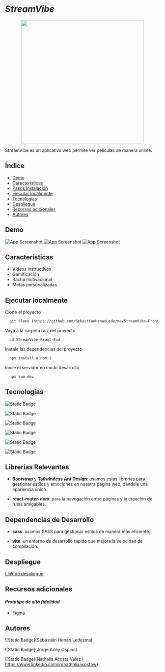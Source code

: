 # ***_StreamVibe_***
<p align="center">
<img align="center" width="400px" src="[https://res.cloudinary.com/dkd5jyxby/image/upload/v1703039947/logo-daily-care_iingyz.jpg](https://res.cloudinary.com/dhhyc88td/image/upload/v1716765884/Sin_t%C3%ADtulo_Post_en_Instagram_bbkjqf.png)">
</p>

StreamVibe es un aplicativo web permite ver películas de manera online.

## Índice
- [Demo](#demo)
- [Características](#características)
- [Pasos Instalación](#pasos-instalación)
- [Ejecutar localmente](#ejecutar-localmente)
- [Tecnologías](#tecnologías)
- [Despliegue](#despliegue)
- [Recursos adicionales](#recursos-adicionales)
- [Autores](#autores)

## Demo
![App Screenshot]()
![App Screenshot]()
![App Screenshot]()

## Características
- Vídeos instructivos
- Gamificación
- Racha motivacional
- Metas personalizadas



## Ejecutar localmente

Clone el proyecto

```bash
  git clone (https://github.com/SebastianHenaoLedezma/StreamVibe-Front-End.git)
```

Vaya a la carpeta raíz del proyecto

```bash
  cd StreamVibe-Front-End
```

Instale las dependencias del proyecto

```bash
  npm install o npm i
```

Inicie el servidor en modo desarrollo

```bash
  npm run dev
```

## Tecnologías 

![Static Badge](https://img.shields.io/badge/React-%2300D1F7?style=for-the-badge&logo=react&logoColor=%2300D1F7&color=%23133F43)

![Static Badge](https://img.shields.io/badge/Redux-%237248B6?style=for-the-badge&logo=redux&logoColor=white&color=%237248B6)

![Static Badge](https://img.shields.io/badge/Firebase-%23FFCC30?style=for-the-badge&logo=firebase&logoColor=%23F69219&color=%23FFCC30)

![Static Badge](https://img.shields.io/badge/Sass-%23C66394?style=for-the-badge&logo=sass&logoColor=white&color=%23C66394)

![Static Badge](https://img.shields.io/badge/Tailwind-%23334155?style=for-the-badge&logo=tailwind&logoColor=%2338BDF8&color=%23334155)

![Static Badge](https://img.shields.io/badge/AntD-%23334155?style=for-the-badge&logo=ant%20design&logoColor=white&color=%23177DFE)

## Librerías Relevantes

- **Bootstrap** y **Tailwindcss** **Ant Design**: usamos estas librerías para gestionar estilos y emociones en nuestra página web, dándole una apariencia única.

- **react-router-dom**: para la navegación entre páginas y la creación de rutas amigables.


## Dependencias de Desarrollo

- **sass**: usamos SASS para gestionar estilos de manera más eficiente.

- **vite**: un entorno de desarrollo rápido que mejora la velocidad de compilación.

## Despliegue

[Link de despliegue]()

## Recursos adicionales
#### _Prototipo de alta fidelidad_

- [Figma]()


## Autores

![Static Badge](Sebastián Henao Ledezma)

![Static Badge](Jorge Arley Ospina)

![Static Badge](Nathalia Acosta Vélez | https://www.linkedin.com/in/nathaliaacostav/)
